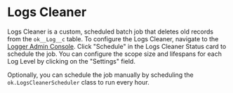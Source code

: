 # Logs Cleaner

Logs Cleaner is a custom, scheduled batch job that deletes old records from the `ok__Log__c` table.
To configure the Logs Cleaner, navigate to the [Logger Admin Console](admin-console.md).
Click "Schedule" in the Logs Cleaner Status card to schedule the job.
You can configure the scope size and lifespans for each Log Level by clicking on the "Settings" field.

Optionally, you can schedule the job manually by scheduling the `ok.LogsCleanerScheduler` class to run every hour.
